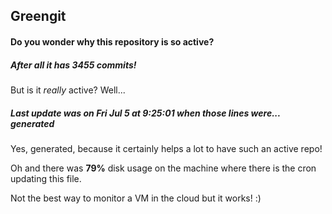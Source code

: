 ## Greengit

#### Do you wonder why this repository is so active?

##### After all it has 3455 commits!

But is it *really* active? Well...

##### Last update was on Fri Jul 5 at 9:25:01 when those lines were... generated

Yes, generated, because it certainly helps a lot to have such an active repo!

Oh and there was **79%** disk usage on the machine
where there is the cron updating this file.

Not the best way to monitor a VM in the cloud but it works! :)
